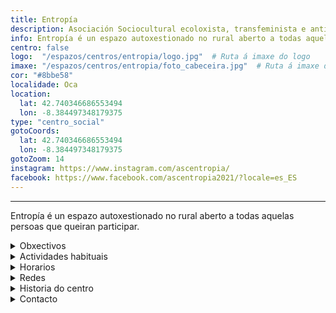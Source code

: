 ```yaml
---
title: Entropía
description: Asociación Sociocultural ecoloxista, transfeminista e antirracista
info: Entropía é un espazo autoxestionado no rural aberto a todas aquelas persoas que queiran participar.
centro: false
logo:  "/espazos/centros/entropia/logo.jpg"  # Ruta á imaxe do logo
imaxe: "/espazos/centros/entropia/foto_cabeceira.jpg"  # Ruta á imaxe de fondo
cor: "#8bbe58"
localidade: Oca
location:
  lat: 42.740346686553494
  lon: -8.384497348179375
type: "centro_social"
gotoCoords:
  lat: 42.740346686553494
  lon: -8.384497348179375
gotoZoom: 14
instagram: https://www.instagram.com/ascentropia/
facebook: https://www.facebook.com/ascentropia2021/?locale=es_ES
---
```

---
Entropía é un espazo autoxestionado no rural aberto a todas aquelas persoas que queiran participar.

<details>
  <summary>Obxectivos</summary>
  <ul>
    <li>Obxectivo 1</li>
    <li>Obxectivo 2</li>
    <li>Obxectivo 3</li>
  </ul>
</details>

<details>
  <summary>Actividades habituais</summary>
  <p>No Centro Social organizamos unha ampla variedade de actividades:</p>
  <ul>
    <li>Talleres</li>
    <li>Charlas</li>
    <li>Proxeccións</li>
    <li>Xuntanzas</li>
  </ul>
</details>

<details>
  <summary>Horarios</summary>
  <p>Os horarios habituais do centro son os seguintes:</p>
  <ul>
    <li><strong>Luns a venres:</strong> 16:00 - 21:00.</li>
    <li><strong>Sábados:</strong> 10:00 - 14:00 e 16:00 - 20:00.</li>
    <li><strong>Domingos:</strong> Pechado, excepto para eventos programados.</li>
  </ul>
</details>

<details>
  <summary>Redes</summary>
  <p>Coñécenos a través de:</p>
  <ul>
    <li>Instragram</li>
    <li>Twiter/X</li>
    <li>Facebook</li>
    <li>Bluesky</li>
  </ul>
</details>

<details>
  <summary>Historia do centro</summary>
  <p></p>
</details>

<details>
  <summary>Contacto</summary>
  <p>Podes contactar connosco a través de:</p>
  <ul>
    <li>Email: contacto@email.com</li>
    <li>Teléfono: 111 111 111</li>
    <li>Enderezo: - </li>
  </ul>
</details>